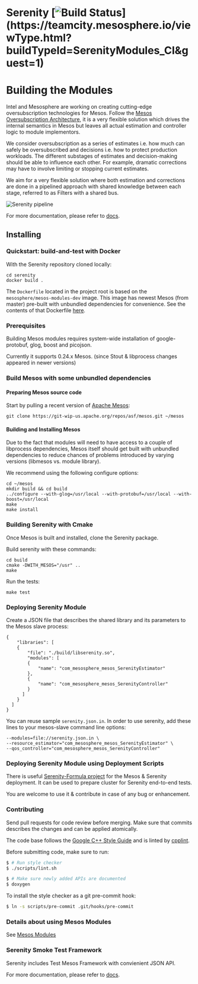 # Serenity [![Build Status](https://teamcity.mesosphere.io/guestAuth/app/rest/builds/buildType:(id:SerenityModules_CI)/statusIcon)](https://teamcity.mesosphere.io/viewType.html?buildTypeId=SerenityModules_CI&guest=1)

# Building the Modules

Intel and Mesosphere are working on creating cutting-edge oversubscription
technologies for Mesos. Follow the [Mesos Oversubscription Architecture](https://docs.google.com/document/d/1pUnElxHy1uWfHY_FOvvRC73QaOGgdXE0OXN-gbxdXA0/edit), it
is a very flexible solution which drives the internal semantics in Mesos but
leaves all actual estimation and controller logic to module implementors.

We consider oversubscription as a series of estimates i.e. how much can safely
be oversubscribed and decisions i.e. how to protect production workloads. The
different substages of estimates and decision-making should be able to
influence each other. For example, dramatic corrections may have to involve
limiting or stopping current estimates.

We aim for a very flexible solution where both estimation and corrections are
done in a pipelined approach with shared knowledge between each stage, referred
to as Filters with a shared bus.

![Serenity pipeline](https://github.com/mesosphere/serenity/blob/master/docs/images/serenity_pipeline.png)

For more documentation, please refer to [docs](https://github.com/mesosphere/serenity/blob/master/docs/README.md).

## Installing

### Quickstart: build-and-test with Docker

With the Serenity repository cloned locally:

```
cd serenity
docker build .
```

The `Dockerfile` located in the project root is based on the
`mesosphere/mesos-modules-dev` image.  This image has newest Mesos (from master)
pre-built with unbundled dependencies for convenience.
See the contents of that Dockerfile
[here](https://raw.githubusercontent.com/mesosphere/docker-containers/master/mesos-modules-dev/Dockerfile).

### Prerequisites

Building Mesos modules requires system-wide installation of google-protobuf,
glog, boost and picojson.

Currently it supports 0.24.x Mesos. 
(since Stout & libprocess changes appeared in newer versions)

### Build Mesos with some unbundled dependencies

#### Preparing Mesos source code

Start by pulling a recent version of [Apache Mesos](https://git-wip-us.apache.org/repos/asf/mesos.git):

```
git clone https://git-wip-us.apache.org/repos/asf/mesos.git ~/mesos
```

#### Building and Installing Mesos

Due to the fact that modules will need to have access to a couple of libprocess
dependencies, Mesos itself should get built with unbundled dependencies to
reduce chances of problems introduced by varying versions (libmesos vs. module
library).

We recommend using the following configure options:

```
cd ~/mesos
mkdir build && cd build
../configure --with-glog=/usr/local --with-protobuf=/usr/local --with-boost=/usr/local
make
make install
```

### Building Serenity with Cmake

Once Mesos is built and installed, clone the Serenity package.

Build serenity with these commands:

```
cd build
cmake -DWITH_MESOS="/usr" ..
make
```

Run the tests:

```
make test
```

### Deploying Serenity Module

Create a JSON file that describes the shared library and its parameters to the Mesos slave process:

```
{
    "libraries": [
    {
        "file": "./build/libserenity.so",
        "modules": [
        {
            "name": "com_mesosphere_mesos_SerenityEstimator"
        },
        {
            "name": "com_mesosphere_mesos_SerenityController"
        }
      ]
    }
  ]
}

```

You can reuse sample `serenity.json.in`.
In order to use serenity, add these lines to your mesos-slave command line options:

```
--modules=file://serenity.json.in \
--resource_estimator="com_mesosphere_mesos_SerenityEstimator" \
--qos_controller="com_mesosphere_mesos_SerenityController"
```

### Deploying Serenity Module using Deployment Scripts

There is useful [Serenity-Formula project](https://github.com/Bplotka/serenity-formula) 
for the Mesos & Serenity deployment. It can be used  to prepare cluster 
for Serenity end-to-end tests.
 
You are welcome to use it & contribute in case of any bug or enhancement.

### Contributing

Send pull requests for code review before merging.
Make sure that commits describes the changes and can be applied atomically.

The code base follows the [Google C++ Style Guide](https://google-styleguide.googlecode.com/svn/trunk/cppguide.html) and is linted by [cpplint](https://google-styleguide.googlecode.com/svn/trunk/cpplint/cpplint.py).

Before submitting code, make sure to run:

```bash
$ # Run style checker
$ ./scripts/lint.sh
```

```bash
$ # Make sure newly added APIs are documented
$ doxygen
```

To install the style checker as a git pre-commit hook:

```bash
$ ln -s scripts/pre-commit .git/hooks/pre-commit
```

### Details about using Mesos Modules

See [Mesos Modules](http://mesos.apache.org/documentation/latest/modules/)


### Serenity Smoke Test Framework

Serenity includes Test Mesos Framework with convienient JSON API.

For more documentation, please refer to [docs](https://github.com/mesosphere/serenity/blob/master/docs/smoke_framework.md).
